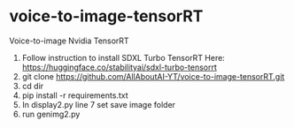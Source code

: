 # voice-to-image-tensorRT
Voice-to-image Nvidia TensorRT

1. Follow instruction to install SDXL Turbo TensorRT Here: https://huggingface.co/stabilityai/sdxl-turbo-tensorrt
2. git clone https://github.com/AllAboutAI-YT/voice-to-image-tensorRT.git
3. cd dir
4. pip install -r requirements.txt
5. In display2.py line 7 set save image folder
6. run genimg2.py
